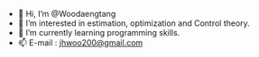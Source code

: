 - 👋 Hi, I’m @Woodaengtang
- 👀 I’m interested in estimation, optimization and Control theory.
- 🌱 I’m currently learning programming skills.
- 📫 E-mail : jhwoo200@gmail.com

<!---
Woodaengtang/Woodaengtang is a ✨ special ✨ repository because its `README.md` (this file) appears on your GitHub profile.
You can click the Preview link to take a look at your changes.
--->
